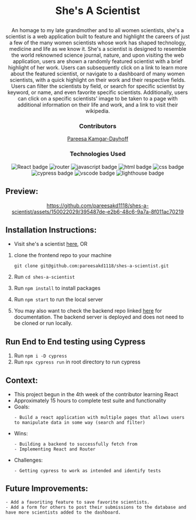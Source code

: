# <p align="center">She's A Scientist</p>

<p align="center">An homage to my late grandmother and to all women scientists, she's a scientist is a web application built to feature and highlight the careers of just a few of the many women scientists whose work has shaped technology, medicine and life as we know it. She's a scientist is designed to resemble the world reknowned science journal, nature, and upon visiting the web application, users are shown a randomly featured scientist with a brief highlight of her work. Users can subsequently click on a link to learn more about the featured scientist, or navigate to a dashboard of many women scientists, with a quick highlight on their work and their respective fields. Users can filter the scientists by field, or search for specific scientist by keyword, or name, and even favorite specific scientists. Additionally, users can click on a specific scientists' image to be taken to a page with additional information on their life and work, and a link to visit their wikipedia.</p>

### <p align="center">Contributors</p>
<div align="center">

 [Pareesa Kamgar-Dayhoff](https://github.com/pareesakd1118)

</div>

### <p align="center">Technologies Used</p>
<div align="center">
  <img src="https://img.shields.io/badge/React-61DAFB?logo=react&logoColor=000&style=for-the-badge" alt="React badge">
  <img src="https://img.shields.io/badge/React%20Router-CA4245?logo=reactrouter&logoColor=fff&style=for-the-badge" alt="router">
  <img src="https://img.shields.io/badge/JavaScript-F7DF1E?logo=javascript&logoColor=000&style=for-the-badge" alt="javascript badge">
  <img src="https://img.shields.io/badge/HTML5-E34F26?logo=html5&logoColor=fff&style=for-the-badge" alt="html badge">
  <img src="https://img.shields.io/badge/CSS3-1572B6?logo=css3&logoColor=fff&style=for-the-badge" alt="css badge">
  <img src="https://img.shields.io/badge/Cypress-69D3A7?logo=cypress&logoColor=fff&style=for-the-badge" alt="cypress badge">
  <img src="https://img.shields.io/badge/Visual%20Studio%20Code-007ACC?logo=visualstudiocode&logoColor=fff&style=for-the-badge" alt="vscode badge">
  <img src="https://img.shields.io/badge/Lighthouse-F44B21?logo=lighthouse&logoColor=fff&style=for-the-badge" alt="lighthouse badge">
</div>


## Preview:
<div align="center">




https://github.com/pareesakd1118/shes-a-scientist/assets/150022029/395487de-e2b6-48c6-9a7a-8f011ac70219








</div>

## Installation Instructions:
- Visit she's a scientist [here](https://shes-a-scientist.vercel.app/), OR
1. clone the frontend repo to your machine
    
    ```
    git clone git@github.com:pareesakd1118/shes-a-scientist.git
    ```
    
2. Run `cd shes-a-scientist`
3. Run `npm install` to install packages
4. Run `npm start` to run the local server
5. You may also want to check the backend repo linked [here](https://github.com/pareesakd1118/shes-a-scientist-api) for documentation. The backend server is deployed and does not need to be cloned or run locally.

## Run End to End testing using Cypress
1. Run `npm i -D cypress`
3. Run `npx cypress run` in root directory to run cypress

## Context:
<!-- wins, challenges, time spent, etc -->
- This project begun in the 4th week of the contributor learning React
- Approximately 15 hours to complete test suite and functionality
- Goals:
  ```
  - Build a react application with multiple pages that allows users to manipulate data in some way (search and filter)
  ```
- Wins:
  ```
  - Building a backend to successfully fetch from
  - Implementing React and Router
  ```
- Challenges:
  ```
  - Getting cypress to work as intended and identify tests 
  ```

## Future Improvements:
  ```
  - Add a favoriting feature to save favorite scientists.
  - Add a form for others to post their submissions to the database and have more scientists added to the dashboard. 
  ```
